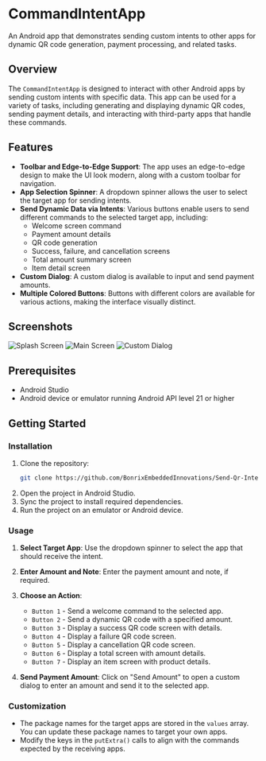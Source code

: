 # CommandIntentApp

An Android app that demonstrates sending custom intents to other apps for dynamic QR code generation, payment processing, and related tasks.

## Overview

The `CommandIntentApp` is designed to interact with other Android apps by sending custom intents with specific data. This app can be used for a variety of tasks, including generating and displaying dynamic QR codes, sending payment details, and interacting with third-party apps that handle these commands.

## Features

- **Toolbar and Edge-to-Edge Support**: The app uses an edge-to-edge design to make the UI look modern, along with a custom toolbar for navigation.
- **App Selection Spinner**: A dropdown spinner allows the user to select the target app for sending intents.
- **Send Dynamic Data via Intents**: Various buttons enable users to send different commands to the selected target app, including:
  - Welcome screen command
  - Payment amount details
  - QR code generation
  - Success, failure, and cancellation screens
  - Total amount summary screen
  - Item detail screen
- **Custom Dialog**: A custom dialog is available to input and send payment amounts.
- **Multiple Colored Buttons**: Buttons with different colors are available for various actions, making the interface visually distinct.

## Screenshots
![Splash Screen](https://github.com/user-attachments/assets/8c4df24d-85cd-45d2-aacb-8a960f2b4ef2)
![Main Screen](https://github.com/user-attachments/assets/2b206858-85ed-482c-87db-defd2b2eab16)
![Custom Dialog](https://github.com/user-attachments/assets/dd575833-da0b-4a10-9f0c-1933b4457b38)

## Prerequisites

- Android Studio
- Android device or emulator running Android API level 21 or higher

## Getting Started

### Installation

1. Clone the repository:
    ```sh
    git clone https://github.com/BonrixEmbeddedInnovations/Send-Qr-Intent-Command-Android
    ```
2. Open the project in Android Studio.
3. Sync the project to install required dependencies.
4. Run the project on an emulator or Android device.

### Usage

1. **Select Target App**: Use the dropdown spinner to select the app that should receive the intent.
2. **Enter Amount and Note**: Enter the payment amount and note, if required.
3. **Choose an Action**:
   - `Button 1` - Send a welcome command to the selected app.
   - `Button 2` - Send a dynamic QR code with a specified amount.
   - `Button 3` - Display a success QR code screen with details.
   - `Button 4` - Display a failure QR code screen.
   - `Button 5` - Display a cancellation QR code screen.
   - `Button 6` - Display a total screen with amount details.
   - `Button 7` - Display an item screen with product details.

4. **Send Payment Amount**: Click on "Send Amount" to open a custom dialog to enter an amount and send it to the selected app.

### Customization

- The package names for the target apps are stored in the `values` array. You can update these package names to target your own apps.
- Modify the keys in the `putExtra()` calls to align with the commands expected by the receiving apps.
